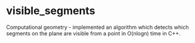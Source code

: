 # visible_segments
Computational geometry - implemented an algorithm which detects which segments on the plane are visible from a point in O(nlogn) time in C++.
